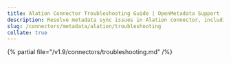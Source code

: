 ```yaml
---
title: Alation Connector Troubleshooting Guide | OpenMetadata Support
description: Resolve metadata sync issues in Alation connector, including authentication errors, sync gaps, and asset duplication.
slug: /connectors/metadata/alation/troubleshooting
collate: true
---
```


{% partial file="/v1.9/connectors/troubleshooting.md" /%}
